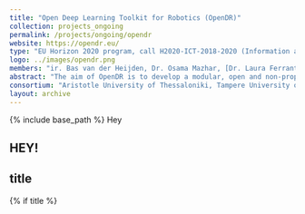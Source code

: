 ```yaml
---
title: "Open Deep Learning Toolkit for Robotics (OpenDR)"
collection: projects_ongoing
permalink: /projects/ongoing/opendr
website: https://opendr.eu/
type: "EU Horizon 2020 program, call H2020-ICT-2018-2020 (Information and Communication Technologies); 2019 – 2022"
logo: ../images/opendr.png
members: "ir. Bas van der Heijden, Dr. Osama Mazhar, [Dr. Laura Ferranti](http://lauraferranti.com/), [Dr.-Ing. Jens Kober](http://www.jenskober.de), [prof.dr. Robert Babuška](http://www.robertbabuska.com/)"
abstract: "The aim of OpenDR is to develop a modular, open and non-proprietary deep learning toolkit for robotics. We will provide a set of software functions, packages and utilities to help roboticists develop and test robotic applications that incorporate deep learning. OpenDR will enable linking robotics applications to software libraries such as tensorflow and the ROS operating environment. We focus on the AI and cognition core technology in order to give robotic systems the ability to interact with people and environments by means of deep-learning methods for active perception, cognition and decisions making. OpenDR will enlarge the range of robotics applications making use of deep learning, which will be demonstrated in the applications areas of healthcare, agri-food and agile production."
consortium: "Aristotle University of Thessaloniki, Tampere University of Technology, Aarhus University, Delft University of Technology, Albert-Ludwigs-Universität Freiburg, Cyberbotics Ltd., PAL Robotics S.L., Agro Intelligence ApS"
layout: archive
---
```

{% include base_path %}
Hey 
<h2> HEY! </h2>

<h2> title </h2>

{% if title %}
